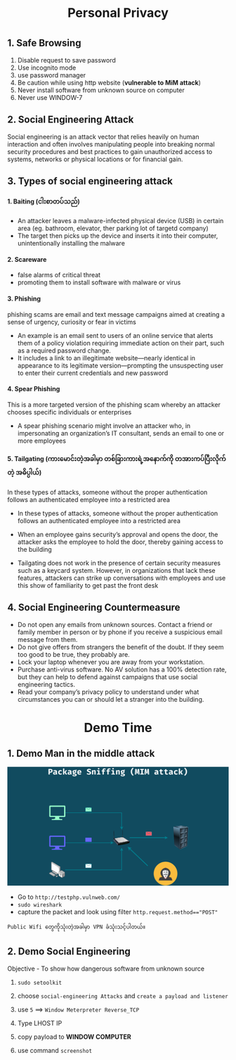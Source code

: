 <h1 align="center">Personal Privacy<h1>

## 1. Safe Browsing

1. Disable request to save password
2. Use incognito mode
3. use password manager
4. Be caution while using http website (**vulnerable to MiM attack**)
5. Never install software from unknown source on computer 
6. Never use WINDOW-7

## 2. Social Engineering Attack

Social engineering is an attack vector that relies heavily on human interaction and often involves manipulating people into breaking normal security procedures and best practices to gain unauthorized access to systems, networks or physical locations or for financial gain.

## 3. Types of social engineering attack

#### 1. Baiting (ငါးစာတပ်သည်)

- An attacker leaves a malware-infected physical device (USB) in certain area (eg. bathroom, elevator, ther parking lot of targetd company)
- The target then picks up the device and inserts it into their computer, unintentionally installing the malware

#### 2. Scareware
- false alarms of critical threat
- promoting them to install software with malware or virus

#### 3. Phishing

 phishing scams are email and text message campaigns aimed at creating a sense of urgency, curiosity or fear in victims

- An example is an email sent to users of an online service that alerts them of a policy violation requiring immediate action on their part, such as a required password change. 
- It includes a link to an illegitimate website—nearly identical in appearance to its legitimate version—prompting the unsuspecting user to enter their current credentials and new password

#### 4. Spear Phishing 

This is a more targeted version of the phishing scam whereby an attacker chooses specific individuals or enterprises

- A spear phishing scenario might involve an attacker who, in impersonating an organization’s IT consultant, sends an email to one or more employees

#### 5. Tailgating (ကားမောင်းတဲ့အခါမှာ တစ်ခြားကားရဲ့အနောက်ကို တအားကပ်ပြီးလိုက်တဲ့ အဓိပ္ပါယ်)

In these types of attacks, someone without the proper authentication follows an authenticated employee into a restricted area

- In these types of attacks, someone without the proper authentication follows an authenticated employee into a restricted area
- When an employee gains security’s approval and opens the door, the attacker asks the employee to hold the door, thereby gaining access to the building

- Tailgating does not work in the presence of certain security measures such as a keycard system. However, in organizations that lack these features, attackers can strike up conversations with employees and use this show of familiarity to get past the front desk

## 4. Social Engineering Countermeasure

- Do not open any emails from unknown sources. Contact a friend or family member in person or by phone if you receive a suspicious email message from them.
- Do not give offers from strangers the benefit of the doubt. If they seem too good to be true, they probably are.
- Lock your laptop whenever you are away from your workstation.
- Purchase anti-virus software. No AV solution has a 100% detection rate, but they can help to defend against campaigns that use social engineering tactics.
- Read your company’s privacy policy to understand under what circumstances you can or should let a stranger into the building.





<h1 align="center">Demo Time</h1>






## 1. Demo Man in the middle attack


![MiM attack](../photo/mim.png)

- Go to `http://testphp.vulnweb.com/`
- `sudo wireshark`
- capture the packet and look using filter `http.request.method=="POST"`


`Public Wifi တွေကိုသုံးတဲ့အခါမှာ VPN ခံသုံးသင့်ပါတယ်။`


## 2. Demo Social Engineering

Objective - To show how dangerous software from unknown source

1. `sudo setoolkit`
2. choose `social-engineering Attacks` and `create a payload and listener`
3. use `5` ==> `Window Meterpreter Reverse_TCP`
4. Type LHOST IP 

5. copy payload to **WINDOW COMPUTER**

6. use command `screenshot`